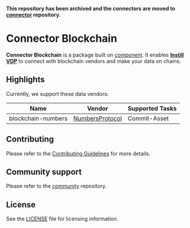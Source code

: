 **This repository has been archived and the connectors are moved to [connector](https://github.com/instill-ai/connector) repository.**

# Connector Blockchain

**Connector Blockchain** is a package built on [component](https://github.com/instill-ai/component). It enables [**Instill VDP**](https://github.com/instill-ai/vdp) to connect with blockchain vendors and make your data on chains.

## Highlights
Currently, we support these data vendors:

| Name           | Vendor        | Supported Tasks |
|----------------|---------------|-----------------|
| blockchain-numbers | [NumbersProtocol](https://www.numbersprotocol.io/) | Commit-Asset |

## Contributing

Please refer to the [Contributing Guidelines](./.github/CONTRIBUTING.md) for more details.

## Community support

Please refer to the [community](https://github.com/instill-ai/community) repository.

## License

See the [LICENSE](./LICENSE) file for licensing information.

